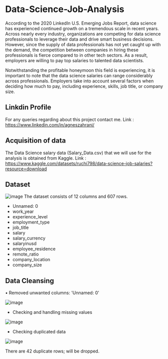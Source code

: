 # Data-Science-Job-Analysis
According to the 2020 LinkedIn U.S. Emerging Jobs Report,  data science has experienced continued growth on a tremendous scale in recent years. Across nearly every industry, organizations are competing for data science professionals to leverage their data and drive smart business decisions. However, since the supply of data professionals has not yet caught up with the demand, the competition between companies in hiring these professionals is fierce compared to in other tech sectors. As a result, employers are willing to pay top salaries to talented data scientists.

Notwithstanding the profitable honeymoon this field is experiencing, it is important to note that the data science salaries can range considerably across professionals. Employers take into account several factors when deciding how much to pay, including experience, skills, job title, or company size. 

## Linkdin Profile
For any queries regarding about this project contact me.
Link : https://www.linkedin.com/in/agneszahrani/

## Acquisition of data
The Data Science salary data (Salary_Data.csv) that we will use for the analysis is obtained from Kaggle.
Link : https://www.kaggle.com/datasets/ruchi798/data-science-job-salaries?resource=download

## Dataset
![image](https://user-images.githubusercontent.com/67780196/179521118-9718c228-960f-45d8-9f26-edf1dd911c84.png)
The dataset consists of 12 columns and 607 rows.
- Unnamed: 0
- work_year
- experience_level
- employment_type
- job_title
- salary
- salary_currency
- salaryinusd
- employee_residence
- remote_ratio
- company_location
- company_size

## Data Cleansing
• Removed unwanted columns: 'Unnamed: 0'

![image](https://user-images.githubusercontent.com/67780196/179521649-c01d4bed-bbda-4fad-84c0-9b4a8b9a7808.png)

- Checking and handling missing values

![image](https://user-images.githubusercontent.com/67780196/179521917-8cb57e51-6e5d-4fb3-99a5-a3447f0c27a3.png)


- Checking duplicated data

![image](https://user-images.githubusercontent.com/67780196/179522067-0b1d6029-3cf2-4ebf-805d-2f56b54b280b.png)

There are 42 duplicate rows; will be dropped.
